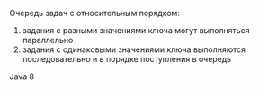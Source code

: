 Очередь задач с относительным порядком:
1. задания с разными значениями ключа могут выполняться параллельно
2. задания с одинаковыми значениями ключа выполняются последовательно и в порядке поступления в очередь

Java 8